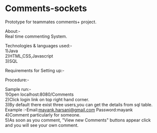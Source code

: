 # Comments-sockets
Prototype for teammates comments+ project.<br/>

About:-<br/>
Real time commenting System.<br/>

Technologies & languages used:-<br/>
1)Java<br/>
2)HTML,CSS,Javascript<br/>
3)SQL<br/>


Requirements for Setting up:-<br/>

Procedure:-<br/>

Sample run:-<br/>
1)Open localhost:8080/Comments<br/>
2)Click login link on top right hand corner.<br/>
3)By default there exist three users,you can get the details from sql table.<br/>
  Example :-Email:mayank.harsani@gmail.com Password:mayank<br/>
4)Comment particularly for someone.<br/>
5)As soon as you comment, "View new Comments" buttons appear click and you will see your own comment.<br/>




